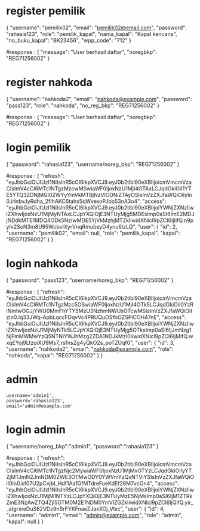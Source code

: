 # register pemilik #
{
  "username": "pemilik02",
  "email": "pemilik02@email.com",
  "password": "rahasia123",
  "role": "pemilik_kapal",
  "nama_kapal": "Kapal kencana",
  "no_buku_kapal": "BK23456",
  "wpp_code": "712"
}

#response : {
    "message": "User berhasil daftar",
    "noregbkp": "REG71256002"
}

# register nahkoda #

{
    "username": "nahkoda2",
    "email": "nahkoda@example.com",
    "password": "pass123",
    "role": "nahkoda",
    "no_reg_bkp": "REG71256002"
}

#response : {
    "message": "User berhasil daftar",
    "noregbkp": "REG71256002"
}

# login pemilik # 

{
    "password": "rahasia123",
    "username/noreg_bkp": "REG71256002"
}

#response : {
    "refresh": "eyJhbGciOiJIUzI1NiIsInR5cCI6IkpXVCJ9.eyJ0b2tlbl90eXBlIjoicmVmcmVzaCIsImV4cCI6MTc1NTgzMzcwMSwiaWF0IjoxNzU1MjI4OTAxLCJqdGkiOiI1YTE5YTQ3ZDNjMGI0ZWYyYmVkMTBjNzVlODNiZTAyOSIsInVzZXJfaWQiOiIyIn0.irlnbvJyRdha_2fIhAKC6tahx5qWvexoPJbb53nA3o4",
    "access": "eyJhbGciOiJIUzI1NiIsInR5cCI6IkpXVCJ9.eyJ0b2tlbl90eXBlIjoiYWNjZXNzIiwiZXhwIjoxNzU1MjMyNTAxLCJpYXQiOjE3NTUyMjg5MDEsImp0aSI6ImE2MDJjNDdkMTE1MDQ4ODk5NzIwMDE5YjVkMzhjMTZkIiwidXNlcl9pZCI6IjIifQ.n9pyIv2SoN3m8U95WcbvIXyrVnqRmubeyD4ynu6lzLQ",
    "user": {
        "id": 2,
        "username": "pemilik02",
        "email": null,
        "role": "pemilik_kapal",
        "kapal": "REG71256002"
    }
}

# login nahkoda # 

{
    "password": "pass123",
    "username/noreg_bkp": "REG71256002"
}

#response : {
    "refresh": "eyJhbGciOiJIUzI1NiIsInR5cCI6IkpXVCJ9.eyJ0b2tlbl90eXBlIjoicmVmcmVzaCIsImV4cCI6MTc1NTgzMzc5OSwiaWF0IjoxNzU1MjI4OTk5LCJqdGkiOiI0YzRiNmIwOGJjYWU0MmFhYTY5MzU3NzhmNWUxOTcwMSIsInVzZXJfaWQiOiIzIn0.Iq33JWq-ApbLqccFDqvVc4PRUQuOSfbOZSPiCOH47nE",
    "access": "eyJhbGciOiJIUzI1NiIsInR5cCI6IkpXVCJ9.eyJ0b2tlbl90eXBlIjoiYWNjZXNzIiwiZXhwIjoxNzU1MjMyNTk5LCJpYXQiOjE3NTUyMjg5OTksImp0aSI6IjJmNzg1NjFmMWMwYzQ5NTNiYWJhMzg2ZDA1NDJkMzI0IiwidXNlcl9pZCI6IjMifQ.wxqEYoj9LtzoiXU9Ms7_rsfnsZg4yQkO2s_poTZUqf0",
    "user": {
        "id": 3,
        "username": "nahkoda2",
        "email": "nahkoda@example.com",
        "role": "nahkoda",
        "kapal": "REG71256002"
    }
}

# admin # 

    username='admin1',
    password='rahasia123',
    email='admin@example.com'

# login admin # 
{
    "username/noreg_bkp":"admin1",
    "password":"rahasia123"
}

#response : {
    "refresh": "eyJhbGciOiJIUzI1NiIsInR5cCI6IkpXVCJ9.eyJ0b2tlbl90eXBlIjoicmVmcmVzaCIsImV4cCI6MTc1NTgzNjc2MywiaWF0IjoxNzU1MjMxOTYzLCJqdGkiOiIyYTZjMTJmN2JmNDM0ZWE3OTMwODY0YWVmYzQxNTViYSIsInVzZXJfaWQiOiI0In0.kf07U2pCvjbI_Hdf1Aa1GfMTdreFueKdEf28M7vcOn4",
    "access": "eyJhbGciOiJIUzI1NiIsInR5cCI6IkpXVCJ9.eyJ0b2tlbl90eXBlIjoiYWNjZXNzIiwiZXhwIjoxNzU1MjM1NTYzLCJpYXQiOjE3NTUyMzE5NjMsImp0aSI6IjM1ZTRkZmE3NzAwZTQ4ZjI5OTM0M2E1NDM0YmVlZGZkIiwidXNlcl9pZCI6IjQifQ.yir__atgrxreDuS62VDz9nSrFYKFnaeZJaxXOj_VIxc",
    "user": {
        "id": 4,
        "username": "admin1",
        "email": "admin@example.com",
        "role": "admin",
        "kapal": null
    }
}


